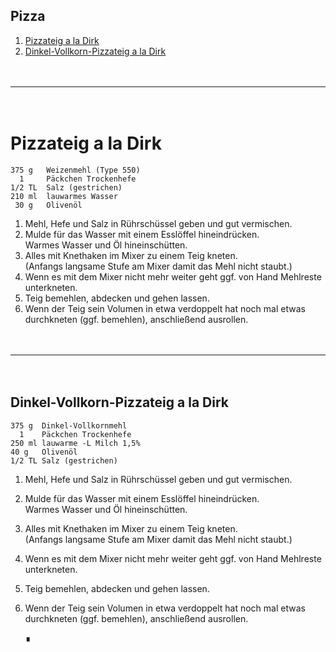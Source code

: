 ## Pizza

1. [Pizzateig a la Dirk](#pizzateig-a-la-dirk)
1. [Dinkel-Vollkorn-Pizzateig a la Dirk](#dinkel-vollkorn-pizzateig-a-la-dirk)

　  
____  
　  

Pizzateig a la Dirk
===================

```
375 g   Weizenmehl (Type 550)
  1     Päckchen Trockenhefe
1/2 TL  Salz (gestrichen)
210 ml  lauwarmes Wasser
 30 g   Olivenöl
```

1. Mehl, Hefe und Salz in Rührschüssel geben und gut vermischen.
1. Mulde für das Wasser mit einem Esslöffel hineindrücken.  
   Warmes Wasser und Öl hineinschütten.
1. Alles mit Knethaken im Mixer zu einem Teig kneten.  
   (Anfangs langsame Stufe am Mixer damit das Mehl nicht staubt.)
1. Wenn es mit dem Mixer nicht mehr weiter geht ggf. von Hand Mehlreste unterkneten.
1. Teig bemehlen, abdecken und gehen lassen.
1. Wenn der Teig sein Volumen in etwa verdoppelt hat noch mal etwas durchkneten (ggf. bemehlen), anschließend ausrollen.


　  
____  
　  


Dinkel-Vollkorn-Pizzateig a la Dirk
-----------------------------------

```
375 g  Dinkel-Vollkornmehl
  1    Päckchen Trockenhefe
250 ml lauwarme -L Milch 1,5%
40 g   Olivenöl
1/2 TL Salz (gestrichen)
```

1. Mehl, Hefe und Salz in Rührschüssel geben und gut vermischen.
1. Mulde für das Wasser mit einem Esslöffel hineindrücken.  
   Warmes Wasser und Öl hineinschütten.
1. Alles mit Knethaken im Mixer zu einem Teig kneten.  
   (Anfangs langsame Stufe am Mixer damit das Mehl nicht staubt.)
1. Wenn es mit dem Mixer nicht mehr weiter geht ggf. von Hand Mehlreste unterkneten.
1. Teig bemehlen, abdecken und gehen lassen.
1. Wenn der Teig sein Volumen in etwa verdoppelt hat noch mal etwas durchkneten (ggf. bemehlen), anschließend ausrollen.

   ∎  
